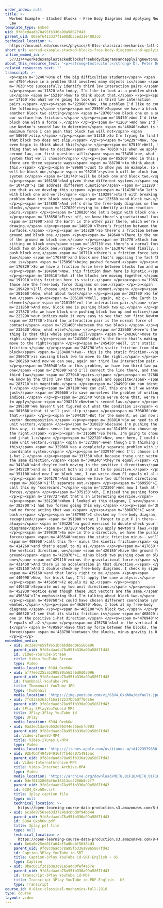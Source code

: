 ```yaml
---
order_index: null
title: >-
  Worked Example - Stacked Blocks - Free Body Diagrams and Applying Newton's 2nd
  Law
template_type: Embed
uid: 9fd8cdaadb78a95fb336a99a5867fd43
parent_uid: 00aef6423d37f1e08db3ced31e4003c0
technical_location: >-
  https://ocw.mit.edu/courses/physics/8-01sc-classical-mechanics-fall-2016/week-2-newtons-laws/ps.2.2-worked-example-pushing-stacked-blocks/worked-example-stacked-blocks-free-body-diagrams-and-applying-newtons-2nd-law
short_url: worked-example-stacked-blocks-free-body-diagrams-and-applying-newtons-2nd-law
inline_embed_id: >-
  57733744workedexamplestackedblocksfreebodydiagramsandapplyingnewtons2ndlaw31594812
about_this_resource_text: '<p><strong>Instructor:</strong> Dr. Peter Dourmashkin</p>'
related_resources_text: ''
transcript: >-
  <p><span m='3240'>One of the big difficulties students</span> <span
  m='4750'>have in a problem that involves many objects is</span> <span
  m='7630'>to successfully identify third law interaction pairs.</span>
  </p><p><span m='11820'>So today, I'd like to look at a problem which shows
  us</span> <span m='15210'>how to think about that.</span> </p><p><span
  m='17160'>So what we're going to look at is third law interaction
  pairs.</span> </p><p><span m='22960'>Now, the problem I'd like to consider is
  the following.</span> </p><p><span m='25500'>Suppose we have a block one and
  another block two sitting</span> <span m='29700'>on block one on a surface and
  our surface has friction.</span> </p><p><span m='35470'>And I'd like to push
  block one with a force F.</span> </p><p><span m='41260'>And now I'd like to
  use Newton's second law to determine</span> <span m='46040'>what is the
  maximum force I can push that block two will not</span> <span
  m='50600'>slip.</span> </p><p><span m='51310'>So I'm trying to find F max such
  that block two does not slip.</span> </p><p><span m='64239'>Now, how do we
  even begin to think about this?</span> </p><p><span m='67510'>Well, the first
  thing that we have to decide</span> <span m='70850'>is when we apply Newton's
  second law, our first question will</span> <span m='75430'>be, what is the
  system that we'll choose?</span> </p><p><span m='85360'>And in this problem,
  there are three separate ways</span> <span m='88700'>to think about
  this.</span> </p><p><span m='89690'>Just to show you an example, so system a
  will be block one,</span> <span m='95210'>system b will be block two, and
  system c</span> <span m='101740'>will be block one and block two.</span>
  </p><p><span m='105150'>And given these different systems,</span> <span
  m='107420'>I can address different questions</span> <span m='111280'>and we'll
  see that as we develop this.</span> </p><p><span m='114190'>So let's start
  with block one and we'll</span> <span m='119289'>start with breaking our
  problem down into block one</span> <span m='123560'>and block two.</span>
  </p><p><span m='124800'>And let's draw the free-body diagrams on those
  blocks,</span> <span m='127620'>trying to identify action-reaction
  pairs.</span> </p><p><span m='130820'>So let's begin with block one.</span>
  </p><p><span m='133650'>First off, we know there's gravitational force</span>
  <span m='137090'>and the Earth is the other pair there, which we're not
  drawing.</span> </p><p><span m='140890'>There's friction between the
  surfaces.</span> </p><p><span m='143829'>So there's a friction between the
  ground and block one.</span> </p><p><span m='149640'>There is the normal force
  of the ground on block one.</span> </p><p><span m='154770'>Block two is
  sitting on block one</span> <span m='157730'>so there's a normal force of
  block two on block one.</span> </p><p><span m='163070'>And finally, as you
  push block one,</span> <span m='167710'>there's a friction force between block
  two</span> <span m='170840'>and block one that's opposing the fact that block
  one is</span> <span m='175050'>being pushed forward.</span> </p><p><span
  m='176829'>So we have a friction force here between blocks two and one.</span>
  </p><p><span m='184960'>Now, this friction down here is kinetic.</span>
  </p><p><span m='189610'>But if the blocks are moving together,</span> <span
  m='191910'>this friction here is static.</span> </p><p><span m='196329'>So
  those are the free-body force diagrams on one.</span> </p><p><span
  m='199420'>I'll choose unit vectors in a moment.</span> </p><p><span
  m='201660'>Now, what about two?</span> </p><p><span m='203780'>So let's draw
  two.</span> </p><p><span m='206180'>Well, again, m2 g-- the Earth is the other
  element</span> <span m='210150'>of the interaction pair.</span> </p><p><span
  m='211850'>And now, block one is pushing block two up.</span> </p><p><span
  m='217870'>So we have block one pushing block two up and notice</span> <span
  m='222290'>our indices make it very easy to see that our first Newton's</span>
  <span m='227730'>third law interaction pair is the normal force of
  contact</span> <span m='231460'>between the two blocks.</span> </p><p><span
  m='233620'>Now, what else?</span> </p><p><span m='235600'>Here's the subtle
  thing is that this whole system will</span> <span m='240360'>move to the
  right.</span> </p><p><span m='241500'>What's the force that's making block two
  move to the right?</span> </p><p><span m='245450'>Well, it's static
  friction.</span> </p><p><span m='248790'>So static friction from block one and
  block</span> <span m='253480'>two-- this is the static friction--</span> <span
  m='256070'>is causing block two to move to the right.</span> </p><p><span
  m='260269'>And now we can see, again our third law interaction pair.</span>
  </p><p><span m='266940'>So in this problem, we have two third law pairs, this
  one</span> <span m='270690'>and I'll connect the line there, and those are the
  third law</span> <span m='277040'>pairs.</span> </p><p><span m='278680'>Now,
  we know by the third law that they're equal and opposite</span> <span
  m='283710'>in magnitude.</span> </p><p><span m='284909'>We can identify
  f.</span> </p><p><span m='287180'>We can call this one N if we wanted
  just</span> <span m='290600'>to save ourselves the problem of writing a lot of
  indices.</span> </p><p><span m='295540'>Once we've done that, we're now ready
  to apply</span> <span m='298210'>Newton's second law.</span> </p><p><span
  m='299500'>We haven't yet figured out what the condition is</span> <span
  m='301680'>that it will just slip.</span> </p><p><span m='303030'>We'll get to
  that.</span> </p><p><span m='304430'>But for the moment, we can now apply
  vector decomposition.</span> </p><p><span m='308010'>So we need to choose some
  unit vectors.</span> </p><p><span m='310820'>Because I'm pushing the system
  this way, it makes sense for me</span> <span m='314100'>to choose my i-hat to
  the right.</span> </p><p><span m='316590'>So here, I'm going to choose i-hat 1
  and j-hat 1.</span> </p><p><span m='322720'>Now, over here, I could choose the
  same unit vectors,</span> <span m='327380'>even though I'm thinking about
  this</span> <span m='329060'>as a completely separate problem with its own
  coordinate system.</span> </p><p><span m='332970'>And I'll choose i-hat 2 and
  j-hat 2.</span> </p><p><span m='337350'>But because these unit vectors are in
  the same direction,</span> <span m='340240'>they're equal.</span> </p><p><span
  m='341840'>And they're both moving in the positive i directions</span> <span
  m='345220'>and so I expect both a1 and a2 to be positive.</span> </p><p><span
  m='351100'>And now I on block one, I can write down F1 equals m1 a1.</span>
  </p><p><span m='364170'>And because we have two different directions,</span>
  <span m='368360'>I'll separate out.</span> </p><p><span m='369950'>I like to
  call this my "scorecard."</span> <span m='372300'>And now I look at the
  forces.</span> </p><p><span m='375150'>Oh, I missed the pushing force.</span>
  </p><p><span m='379772'>But that's an interesting exercise.</span>
  </p><p><span m='381230'>When I looked at this diagram, I saw</span> <span
  m='383700'>I had two forces going this way.</span> </p><p><span m='385260'>I
  had no force acting that way.</span> </p><p><span m='386870'>I went
  back.</span> </p><p><span m='387990'>I checked my free-body diagram, and
  recognized</span> <span m='391080'>that I forgot to put F in there--
  always</span> <span m='394220'>a good exercise to double-check your free-body
  diagrams</span> <span m='397280'>before you apply Newton's laws.</span>
  </p><p><span m='399830'>So now in the x-direction, we have the pushing
  force</span> <span m='405540'>minus the static friction minus-- we'll</span>
  <span m='408960'>call this fk-- minus the kinetic friction</span> <span
  m='414260'>and that's equal to m1 a1.</span> </p><p><span m='417650'>Now in
  the vertical direction, we</span> <span m='420180'>have the ground friction, N
  ground</span> <span m='423970'>1, minus block two pushing down on block
  one</span> <span m='429110'>minus the gravitational force.</span> </p><p><span
  m='431450'>And there is no acceleration in that direction.</span> </p><p><span
  m='435150'>And I double-check my free-body diagrams, I check my signs,</span>
  <span m='439160'>and that looks right to me.</span> </p><p><span
  m='440990'>Now, for block two, I'll apply the same analysis.</span>
  </p><p><span m='445850'>F2 equals m2 a2.</span> </p><p><span
  m='449530'>Separate out my two unit directions.</span> </p><p><span
  m='452930'>Notice even though these unit vectors are the same,</span> <span
  m='456534'>I'm emphasizing that I'm talking about block two.</span>
  </p><p><span m='459760'>I could have chosen different coordinate systems if I
  wanted.</span> </p><p><span m='462670'>Now, I look at my free-body
  diagrams.</span> </p><p><span m='465100'>On block two.</span> </p><p><span
  m='466320'>I see that its static friction is</span> <span m='468020'>the only
  one in the positive i-hat direction.</span> </p><p><span m='470940'>So I have
  F equals m2 a2.</span> </p><p><span m='476750'>And in the vertical directions,
  I</span> <span m='479590'>have that my force between the blocks, the normal
  force</span> <span m='483790'>between the blocks, minus gravity is 0.</span>
  </p><p></p>
embedded_media:
  - uid: 9c32e04e59f9651bdabdded0e5566e96
    parent_uid: 9fd8cdaadb78a95fb336a99a5867fd43
    id: Video-YouTube-Stream
    title: Video-YouTube-Stream
    type: Video
    media_location: 63U4_OxohOw
  - uid: af77ee2255ab290580a563a6d8d03096
    parent_uid: 9fd8cdaadb78a95fb336a99a5867fd43
    id: Thumbnail-YouTube-JPG
    title: Thumbnail-YouTube-JPG
    type: Thumbnail
    media_location: 'https://img.youtube.com/vi/63U4_OxohOw/default.jpg'
  - uid: 7fc83a6363cf16a172537bbbdff0d86e
    parent_uid: 9fd8cdaadb78a95fb336a99a5867fd43
    id: 3Play-3PlayYouTubeid-MP4
    title: 3Play-3Play YouTube id
    type: 3Play
    media_location: 63U4_OxohOw
  - uid: 0ad3ed1dae5d652d96344e35bebfd003
    parent_uid: 9fd8cdaadb78a95fb336a99a5867fd43
    id: Video-iTunesU-MP4
    title: Video-iTunes U-MP4
    type: Video
    media_location: 'https://itunes.apple.com/us/itunes-u/id1223579658'
  - uid: 92b4bdf494594916f7fb4d70754915ac
    parent_uid: 9fd8cdaadb78a95fb336a99a5867fd43
    id: Video-InternetArchive-MP4
    title: Video-Internet Archive-MP4
    type: Video
    media_location: 'https://archive.org/download/MIT8.01F16/MIT8_01F16_W02PS01v02_1_360p.mp4'
  - uid: 04ef0132866bfbe18313cc4250b8c2f7
    parent_uid: 9fd8cdaadb78a95fb336a99a5867fd43
    id: 63U4_OxohOw.srt
    title: 3play caption file
    type: null
    technical_location: >-
      https://open-learning-course-data-production.s3.amazonaws.com/8-01sc-classical-mechanics-fall-2016/04ef0132866bfbe18313cc4250b8c2f7_63U4_OxohOw.srt
  - uid: 6c1de9756ae63d3729bdcbbd9f94b644
    parent_uid: 9fd8cdaadb78a95fb336a99a5867fd43
    id: 63U4_OxohOw.pdf
    title: 3play pdf file
    type: null
    technical_location: >-
      https://open-learning-course-data-production.s3.amazonaws.com/8-01sc-classical-mechanics-fall-2016/6c1de9756ae63d3729bdcbbd9f94b644_63U4_OxohOw.pdf
  - uid: 6e6a0e25ed01fa64bf5a0bdbf56384d3
    parent_uid: 9fd8cdaadb78a95fb336a99a5867fd43
    id: Caption-3Play YouTube id-SRT
    title: Caption-3Play YouTube id-SRT-English - US
    type: Caption
  - uid: 8bac6c1f2d1b0a3c91e5add0fef4a57e
    parent_uid: 9fd8cdaadb78a95fb336a99a5867fd43
    id: Transcript-3Play YouTube id-PDF
    title: Transcript-3Play YouTube id-PDF-English - US
    type: Transcript
course_id: 8-01sc-classical-mechanics-fall-2016
type: course
layout: video
---
```

